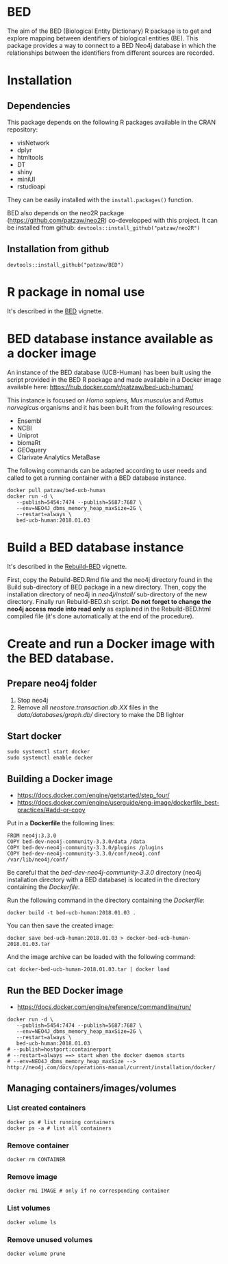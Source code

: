 # BED

The aim of the BED (Biological Entity Dictionary) R package is to get
and explore mapping between identifiers of biological entities (BE).
This package provides a way to connect to a BED Neo4j database in which the
relationships between the identifiers from different sources are recorded.

# Installation

## Dependencies

This package depends on the following R packages available in the
CRAN repository:

   - visNetwork
   - dplyr
   - htmltools
   - DT
   - shiny
   - miniUI
   - rstudioapi
   
They can be easily installed with the `install.packages()` function.
   
BED also depends on the neo2R package (https://github.com/patzaw/neo2R)
co-developped with this project.
It can be installed from github: `devtools::install_github("patzaw/neo2R")`

## Installation from github

```
devtools::install_github("patzaw/BED")
```

# R package in nomal use

It's described in the [BED](inst/doc/BED.html) vignette.

# BED database instance available as a docker image

An instance of the BED database (UCB-Human)
has been built using the script provided
in the BED R package and made available in a Docker
image available here:
https://hub.docker.com/r/patzaw/bed-ucb-human/

This instance
is focused on *Homo sapiens*, *Mus musculus* and *Rattus norvegicus* organisms
and it has been built from the following resources:

   - Ensembl
   - NCBI
   - Uniprot
   - biomaRt
   - GEOquery
   - Clarivate Analytics MetaBase
   
The following commands can be adapted according to user needs and called to
get a running container with a BED database instance.

```
docker pull patzaw/bed-ucb-human
docker run -d \
   --publish=5454:7474 --publish=5687:7687 \
   --env=NEO4J_dbms_memory_heap_maxSize=2G \
   --restart=always \
   bed-ucb-human:2018.01.03
```

# Build a BED database instance

It's described in the [Rebuild-BED](inst/Build/Rebuild-BED.html) vignette.

First, copy the Rebuild-BED.Rmd file and the neo4j directory found
in the Build sub-directory of BED package in a new directory.
Then, copy the installation directory of neo4j in
*neo4j/install/* sub-directory of the new directory.
Finally run Rebuild-BED.sh script.
**Do not forget to change the neo4j access mode into read only** as
explained in the Rebuild-BED.html compiled file
(it's done automatically at the end of the procedure).

# Create and run a Docker image with the BED database.

## Prepare neo4j folder

1. Stop neo4j
2. Remove all *neostore.transaction.db.XX* files
in the *data/databases/graph.db/* directory to make the DB lighter

## Start docker

```
sudo systemctl start docker
sudo systemctl enable docker
```

## Building a Docker image

- https://docs.docker.com/engine/getstarted/step_four/
- https://docs.docker.com/engine/userguide/eng-image/dockerfile_best-practices/#add-or-copy

Put in a **Dockerfile** the following lines:

```
FROM neo4j:3.3.0
COPY bed-dev-neo4j-community-3.3.0/data /data
COPY bed-dev-neo4j-community-3.3.0/plugins /plugins
COPY bed-dev-neo4j-community-3.3.0/conf/neo4j.conf /var/lib/neo4j/conf/
```

Be careful that the *bed-dev-neo4j-community-3.3.0* directory (neo4j
installation directory with a BED database) is located in the directory
containing the *Dockerfile*.

Run the following command in the directory containing the *Dockerfile*:

```
docker build -t bed-ucb-human:2018.01.03 .
```

You can then save the created image:

```
docker save bed-ucb-human:2018.01.03 > docker-bed-ucb-human-2018.01.03.tar
```

And the image archive can be loaded with the following command:

```
cat docker-bed-ucb-human-2018.01.03.tar | docker load
```

## Run the BED Docker image

- https://docs.docker.com/engine/reference/commandline/run/

```
docker run -d \
   --publish=5454:7474 --publish=5687:7687 \
   --env=NEO4J_dbms_memory_heap_maxSize=2G \
   --restart=always \
   bed-ucb-human:2018.01.03
# --publish=hostport:containerport
# --restart=always ==> start when the docker daemon starts
# --env=NEO4J_dbms_memory_heap_maxSize --> http://neo4j.com/docs/operations-manual/current/installation/docker/
```

## Managing containers/images/volumes

### List created containers

```
docker ps # list running containers
docker ps -a # list all containers
```

### Remove container

```
docker rm CONTAINER
```

### Remove image

```
docker rmi IMAGE # only if no corresponding container
```

### List volumes

```
docker volume ls
```

### Remove unused volumes

```
docker volume prune
```
